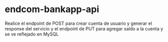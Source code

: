 # endcom-bankapp-api
Realice el endpoint de POST para crear cuenta de usuario y generar el response del servicio
y el endpoint de PUT para agregar saldo a la cuenta y se ve reflejado en MySQL
